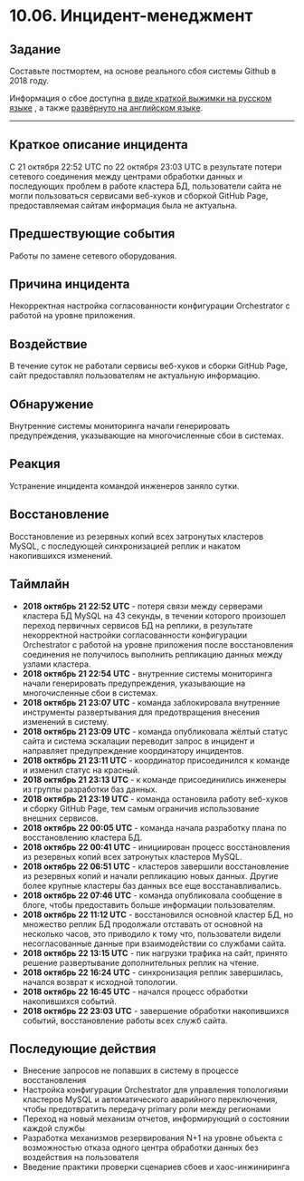 # 10.06. Инцидент-менеджмент

## Задание 

Составьте постмортем, на основе реального сбоя системы Github в 2018 году.

Информация о сбое доступна [в виде краткой выжимки на русском языке](https://habr.com/ru/post/427301/) , а также [развёрнуто на английском языке](https://github.blog/2018-10-30-oct21-post-incident-analysis/).

---

## Краткое описание инцидента

C 21 октября 22:52 UTC по 22 октября 23:03 UTC в результате потери сетевого соединения между центрами обработки данных и последующих проблем в работе кластера БД, пользователи сайта не могли пользоваться сервисами веб-хуков и сборкой GitHub Page, предоставляемая сайтам информация была не актуальна.

## Предшествующие события

Работы по замене сетевого оборудования.

## Причина инцидента

Некорректная настройка согласованности конфигурации Orchestrator с работой на уровне приложения.

## Воздействие

В течение суток не работали сервисы веб-хуков и сборки GitHub Page, сайт предоставлял пользователям не актуальную информацию.

## Обнаружение

Внутренние системы мониторинга начали генерировать предупреждения, указывающие на многочисленные сбои в системах.

## Реакция

Устранение инцидента командой инженеров заняло сутки.

## Восстановление

Восстановление из резервных копий всех затронутых кластеров MySQL, с последующей синхронизацией реплик и накатом накопившихся изменений.

## Таймлайн

- **2018 октябрь 21 22:52 UTC** - потеря связи между серверами кластера БД MySQL на 43 секунды, в течении которого произошел переход первичных сервисов БД на реплики, в результате некорректной настройки согласованности конфигурации Orchestrator с работой на уровне приложения после восстановления соединения не получилось выполнить репликацию данных между узлами кластера.
- **2018 октябрь 21 22:54 UTC** - внутренние системы мониторинга начали генерировать предупреждения, указывающие на многочисленные сбои в системах.
- **2018 октябрь 21 23:07 UTC** - команда заблокировала внутренние инструменты развертывания для предотвращения внесения изменений в систему.
- **2018 октябрь 21 23:09 UTC** - команда опубликовала жёлтый статус сайта и система эскалации переводит запрос в инцидент и направляет предупреждение координатору инцидентов.
- **2018 октябрь 21 23:11 UTC** - координатор присоединился к команде и изменил статус на красный.
- **2018 октябрь 21 23:13 UTC** - к команде присоединились инженеры из группы разработки баз данных.
- **2018 октябрь 21 23:19 UTC** - команда остановила работу веб-хуков и сборку GitHub Page, тем самым ограничив использование внешних сервисов.
- **2018 октябрь 22 00:05 UTC** - команда начала разработку плана по восстановлению кластера БД.
- **2018 октябрь 22 00:41 UTC** - инициирован процесс восстановления из резервных копий всех затронутых кластеров MySQL.
- **2018 октябрь 22 06:51 UTC** - кластеров завершили восстановление из резервных копий и начали репликацию новых данных. Другие более крупные кластеры баз данных все еще восстанавливались.
- **2018 октябрь 22 07:46 UTC** - команда опубликовала сообщение в блоге, чтобы предоставить больше информации пользователям.
- **2018 октябрь 22 11:12 UTC** - восстановился основной кластер БД, но множество реплик БД продолжали отставать от основной на несколько часов, это приводило к тому что, пользователи видели несогласованные данные при взаимодействии со службами сайта.
- **2018 октябрь 22 13:15 UTC** - пик нагрузки трафика на сайт, принято решение развертывание дополнительных реплик на чтение.
- **2018 октябрь 22 16:24 UTC** - синхронизация реплик завершилась, начался возврат к исходной топологии.
- **2018 октябрь 22 16:45 UTC** - начался процесс обработки накопившихся событий.
- **2018 октябрь 22 23:03 UTC** - завершение обработки накопившихся событий, восстановление работы всех служб сайта.

## Последующие действия

- Внесение запросов не попавших в систему в процессе восстановления
- Настройка конфигурации Orchestrator для управления топологиями кластеров MySQL и автоматического аварийного переключения, чтобы предотвратить передачу primary роли между регионами
- Переход на новый механизм отчетов, информирующий о состоянии каждой службы
- Разработка механизмов резервирования N+1 на уровне объекта с возможностью отказа одного центра обработки данных без воздействия на пользователя
- Введение практики проверки сценариев сбоев и хаос-инжиниринга
